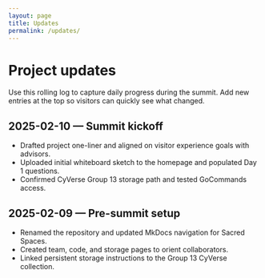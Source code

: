```yaml
---
layout: page
title: Updates
permalink: /updates/
---
```


# Project updates

Use this rolling log to capture daily progress during the summit. Add new entries at the top so visitors can quickly see what changed.

## 2025-02-10 — Summit kickoff
- Drafted project one-liner and aligned on visitor experience goals with advisors.
- Uploaded initial whiteboard sketch to the homepage and populated Day 1 questions.
- Confirmed CyVerse Group 13 storage path and tested GoCommands access.

## 2025-02-09 — Pre-summit setup
- Renamed the repository and updated MkDocs navigation for Sacred Spaces.
- Created team, code, and storage pages to orient collaborators.
- Linked persistent storage instructions to the Group 13 CyVerse collection.
